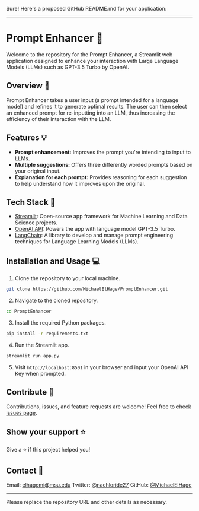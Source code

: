 Sure! Here's a proposed GitHub README.md for your application:

---

# Prompt Enhancer :speech_balloon:

Welcome to the repository for the Prompt Enhancer, a Streamlit web application designed to enhance your interaction with Large Language Models (LLMs) such as GPT-3.5 Turbo by OpenAI.

## Overview :open_book:

Prompt Enhancer takes a user input (a prompt intended for a language model) and refines it to generate optimal results. The user can then select an enhanced prompt for re-inputting into an LLM, thus increasing the efficiency of their interaction with the LLM.

## Features :bulb:

- **Prompt enhancement:** Improves the prompt you're intending to input to LLMs.
- **Multiple suggestions:** Offers three differently worded prompts based on your original input.
- **Explanation for each prompt:** Provides reasoning for each suggestion to help understand how it improves upon the original.

## Tech Stack :wrench:

- [Streamlit](https://streamlit.io/): Open-source app framework for Machine Learning and Data Science projects.
- [OpenAI API](https://platform.openai.com/): Powers the app with language model GPT-3.5 Turbo.
- [LangChain](https://python.langchain.com/en/latest/): A library to develop and manage prompt engineering techniques for Language Learning Models (LLMs).

## Installation and Usage :computer:

1. Clone the repository to your local machine.
```bash
git clone https://github.com/MichaelElHage/PromptEnhancer.git
```
2. Navigate to the cloned repository.
```bash
cd PromptEnhancer
```
3. Install the required Python packages.
```bash
pip install -r requirements.txt
```
4. Run the Streamlit app.
```bash
streamlit run app.py
```
5. Visit `http://localhost:8501` in your browser and input your OpenAI API Key when prompted.

## Contribute :handshake:

Contributions, issues, and feature requests are welcome! Feel free to check [issues page](https://github.com/MichaelElHage/PromptEnhancer/issues).

## Show your support :star:

Give a ⭐️ if this project helped you!

## Contact :e-mail:

Email: elhagemi@msu.edu
Twitter: [@nachloride27](https://twitter.com/nachloride27)
GitHub: [@MichaelElHage](https://github.com/MichaelElHage)

---

Please replace the repository URL and other details as necessary.
